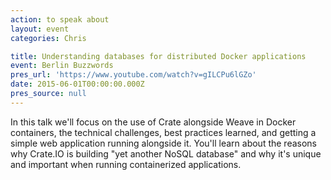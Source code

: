 ```yaml
---
action: to speak about
layout: event
categories: Chris

title: Understanding databases for distributed Docker applications
event: Berlin Buzzwords
pres_url: 'https://www.youtube.com/watch?v=gILCPu6lGZo'
date: 2015-06-01T00:00:00.000Z
pres_source: null
---
```


In this talk we'll focus on the use of Crate alongside Weave in Docker containers, the technical challenges, best practices learned, and getting a simple web application running alongside it. You'll learn about the reasons why Crate.IO is building "yet another NoSQL database" and why it's unique and important when running containerized applications.
